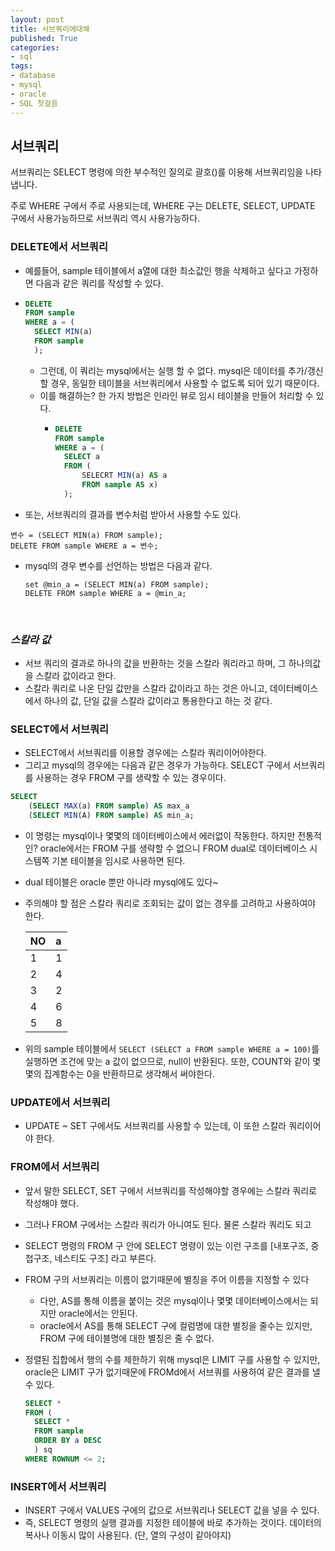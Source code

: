 ```yaml
---
layout: post
title: 서브쿼리에대해
published: True
categories: 
- sql
tags:
- database
- mysql
- oracle
- SQL 첫걸음
---
```




## 서브쿼리

서브쿼리는 SELECT 명령에 의한 부수적인 질의로 괄호()를 이용해 서브쿼리임을 나타냅니다.

주로 WHERE 구에서 주로 사용되는데, WHERE 구는 DELETE, SELECT, UPDATE 구에서 사용가능하므로 서브쿼리 역시 사용가능하다.



### DELETE에서 서브쿼리

* 예를들어, sample 테이블에서 a열에 대한 최소값인 행을 삭제하고 싶다고 가정하면 다음과 같은 쿼리를 작성할 수 있다.

* ```sql
  DELETE
  FROM sample
  WHERE a = (
  	SELECT MIN(a)
  	FROM sample
  	);
  ```

  * 그런데, 이 쿼리는 mysql에서는 실행 할 수 없다. mysql은 데이터를 추가/갱신 할 경우, 동일한 테이블을 서브쿼리에서 사용할 수 없도록 되어 있기 때문이다.
  * 이를 해결하는? 한 가지 방법은 인라인 뷰로 임시 테이블을 만들어 처리할 수 있다.
    * ```sql
      DELETE 
      FROM sample 
      WHERE a = (
      	SELECT a 
      	FROM (
      		SELECRT MIN(a) AS a 
      		FROM sample AS x)
      	);
      ```

*  또는, 서브쿼리의 결과를 변수처럼 받아서 사용할 수도 있다.

  ```
  변수 = (SELECT MIN(a) FROM sample);
  DELETE FROM sample WHERE a = 변수;
  ```

  * mysql의 경우 변수를 선언하는 방법은 다음과 같다.

    ```mysql
    set @min_a = (SELECT MIN(a) FROM sample);
    DELETE FROM sample WHERE a = @min_a;
    ```

    ​

### _스칼라 값_

- 서브 쿼리의 결과로 하나의 값을 반환하는 것을 스칼라 쿼리라고 하며, 그 하나의값을 스칼라 값이라고 한다.
- 스칼라 쿼리로 나온 단일 값만을 스칼라 값이라고 하는 것은 아니고, 데이터베이스에서 하나의 값, 단일 값을 스칼라 값이라고 통용한다고 하는 것 같다.



### SELECT에서 서브쿼리

* SELECT에서 서브쿼리를 이용할 경우에는 스칼라 쿼리이어야한다. 
* 그리고 mysql의 경우에는 다음과 같은 경우가 가능하다. SELECT 구에서 서브쿼리를 사용하는 경우 FROM 구를 생략할 수 있는 경우이다.

```sql
SELECT
	(SELECT MAX(a) FROM sample) AS max_a
	(SELECT MIN(A) FROM sample) AS min_a;
```

* 이 명령는 mysql이나 몇몇의 데이터베이스에서 에러없이 작동한다. 하지만 전통적인? oracle에서는 FROM 구를 생략할 수 없으니 FROM dual로 데이터베이스 시스템쪽 기본 테이블을 임시로 사용하면 된다.

* dual 테이블은 oracle 뿐만 아니라 mysql에도 있다~

* 주의해야 할 점은 스칼라 쿼리로 조회되는 값이 없는 경우를 고려하고 사용하여야 한다.

  | NO   | a    |
  | :--- | :--- |
  | 1    | 1    |
  | 2    | 4    |
  | 3    | 2    |
  | 4    | 6    |
  | 5    | 8    |


* 위의 sample 테이블에서 `SELECT (SELECT a FROM sample WHERE a = 100)`를 실행하면 조건에 맞는 a 값이 없으므로, null이 반환된다. 또한, COUNT와 같이 몇몇의 집계함수는 0을 반환하므로 생각해서 써야한다.

### UPDATE에서 서브쿼리

* UPDATE ~ SET 구에서도 서브쿼리를 사용할 수 있는데, 이 또한 스칼라 쿼리이어야 한다.



### FROM에서 서브쿼리

* 앞서 말한 SELECT, SET 구에서 서브쿼리를 작성해야할 경우에는 스칼라 쿼리로 작성해야 했다.

* 그러나 FROM 구에서는 스칼라 쿼리가 아니여도 된다. 물론 스칼라 쿼리도 되고

* SELECT 명령의 FROM 구 안에 SELECT 명령이 있는 이런 구조를 [내포구조, 중첩구조, 네스티도 구조] 라고 부른다.

* FROM 구의 서브쿼리는 이름이 없기때문에 별칭을 주어 이름을 지정할 수 있다
  * 다만, AS를 통해 이름을 붙이는 것은 mysql이나 몇몇 데이터베이스에서는 되지만 oracle에서는 안된다.
  * oracle에서 AS를 통해 SELECT 구에 컬럼명에 대한 별칭을 줄수는 있지만, FROM 구에 테이블명에 대한 별칭은 줄 수 없다.

* 정렬된 집합에서 행의 수를 제한하기 위해 mysql은 LIMIT 구를 사용할 수 있지만, oracle은 LIMIT 구가 없기때문에 FROMd에서 서브쿼를 사용하여 같은 결과를 낼 수 있다.

  ```sql
  SELECT *
  FROM (
  	SELECT *
  	FROM sample
  	ORDER BY a DESC
  	) sq
  WHERE ROWNUM <= 2;
  ```



### INSERT에서 서브쿼리

* INSERT 구에서 VALUES 구에의 값으로 서브쿼리나 SELECT 값을 넣을 수 있다.
* 즉, SELECT 명령의 실행 결과를 지정한 테이블에 바로 추가하는 것이다. 데이터의 복사나 이동시 많이 사용된다. (단, 열의 구성이 같아야지)
